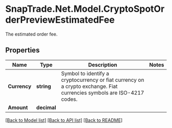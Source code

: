 # SnapTrade.Net.Model.CryptoSpotOrderPreviewEstimatedFee
The estimated order fee.

## Properties

Name | Type | Description | Notes
------------ | ------------- | ------------- | -------------
**Currency** | **string** | Symbol to identify a cryptocurrency or fiat currency on a crypto exchange. Fiat currencies symbols are ISO-4217 codes. | 
**Amount** | **decimal** |  | 

[[Back to Model list]](../README.md#documentation-for-models) [[Back to API list]](../README.md#documentation-for-api-endpoints) [[Back to README]](../README.md)

